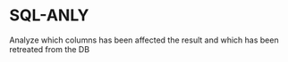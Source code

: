 # SQL-ANLY
Analyze which columns has been affected the result and which has been retreated from the DB
